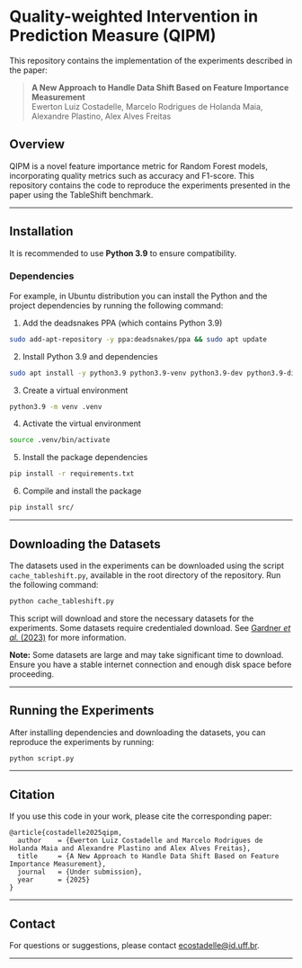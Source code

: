 # Quality-weighted Intervention in Prediction Measure (QIPM)

This repository contains the implementation of the experiments described in the paper:

> **A New Approach to Handle Data Shift Based on Feature Importance Measurement**  
> Ewerton Luiz Costadelle, Marcelo Rodrigues de Holanda Maia, Alexandre Plastino, Alex Alves Freitas  

## Overview

QIPM is a novel feature importance metric for Random Forest models, incorporating quality metrics such as accuracy and F1-score. This repository contains the code to reproduce the experiments presented in the paper using the TableShift benchmark.

---

## Installation

It is recommended to use **Python 3.9** to ensure compatibility.

### Dependencies

For example, in Ubuntu distribution you can install the Python and the project dependencies by running the following command:

1. Add the deadsnakes PPA (which contains Python 3.9)
```bash
sudo add-apt-repository -y ppa:deadsnakes/ppa && sudo apt update
```

2. Install Python 3.9 and dependencies
```bash
sudo apt install -y python3.9 python3.9-venv python3.9-dev python3.9-distutils, build-essential
```

3. Create a virtual environment
```bash
python3.9 -m venv .venv
```

4. Activate the virtual environment
```bash
source .venv/bin/activate
```

5. Install the package dependencies
```bash
pip install -r requirements.txt
```

6. Compile and install the package
```bash
pip install src/
```

---

## Downloading the Datasets

The datasets used in the experiments can be downloaded using the script `cache_tableshift.py`, available in the root directory of the repository. Run the following command:

```bash
python cache_tableshift.py
```

This script will download and store the necessary datasets for the experiments. Some datasets require credentialed download. See [Gardner _et al._ (2023)](https://arxiv.org/abs/2312.07577) for more information.

**Note:** Some datasets are large and may take significant time to download. Ensure you have a stable internet connection and enough disk space before proceeding.

---

## Running the Experiments

After installing dependencies and downloading the datasets, you can reproduce the experiments by running:

```bash
python script.py
```

---

## Citation

If you use this code in your work, please cite the corresponding paper:

```
@article{costadelle2025qipm,
  author    = {Ewerton Luiz Costadelle and Marcelo Rodrigues de Holanda Maia and Alexandre Plastino and Alex Alves Freitas},
  title     = {A New Approach to Handle Data Shift Based on Feature Importance Measurement},
  journal   = {Under submission},
  year      = {2025}
}
```

---

## Contact

For questions or suggestions, please contact ecostadelle@id.uff.br.

---